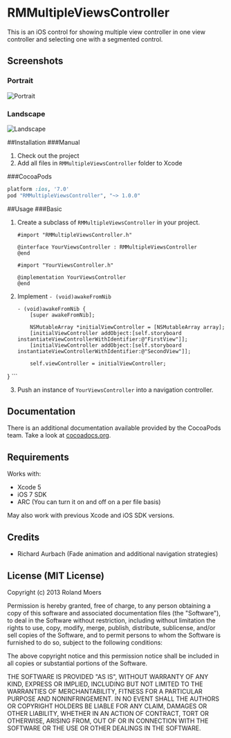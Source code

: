 RMMultipleViewsController
=============================

This is an iOS control for showing multiple view controller in one view controller and selecting one with a segmented control.

## Screenshots
### Portrait
![Portrait](http://cooperrs.github.io/RMMultipleViewsController/Images/Screen1.png)

### Landscape
![Landscape](http://cooperrs.github.io/RMMultipleViewsController/Images/Screen2.png)

##Installation
###Manual
1. Check out the project
2. Add all files in `RMMultipleViewsController` folder to Xcode

###CocoaPods
```ruby
platform :ios, '7.0'
pod "RMMultipleViewsController", "~> 1.0.0"
```

##Usage
###Basic
1. Create a subclass of `RMMultipleViewsController` in your project.
	
	```objc
	#import "RMMultipleViewsController.h"
	
	@interface YourViewsController : RMMultipleViewsController
	@end
	```
	
	```objc
	#import "YourViewsController.h"
	
	@implementation YourViewsController
	@end
	```
	
2. Implement `- (void)awakeFromNib`
	```objc
	- (void)awakeFromNib {
    	[super awakeFromNib];
    	
    	NSMutableArray *initialViewController = [NSMutableArray array];
    	[initialViewController addObject:[self.storyboard instantiateViewControllerWithIdentifier:@"FirstView"]];
    	[initialViewController addObject:[self.storyboard instantiateViewControllerWithIdentifier:@"SecondView"]];
    	
    	self.viewController = initialViewController;
}
	```
	
3. Push an instance of `YourViewsController` into a navigation controller.

## Documentation
There is an additional documentation available provided by the CocoaPods team. Take a look at [cocoadocs.org](http://cocoadocs.org/docsets/RMMultipleViewsController/).

## Requirements
Works with:

* Xcode 5
* iOS 7 SDK
* ARC (You can turn it on and off on a per file basis)

May also work with previous Xcode and iOS SDK versions.

## Credits
* Richard Aurbach (Fade animation and additional navigation strategies)

## License (MIT License)
Copyright (c) 2013 Roland Moers

Permission is hereby granted, free of charge, to any person obtaining a copy
of this software and associated documentation files (the "Software"), to deal
in the Software without restriction, including without limitation the rights
to use, copy, modify, merge, publish, distribute, sublicense, and/or sell
copies of the Software, and to permit persons to whom the Software is
furnished to do so, subject to the following conditions:

The above copyright notice and this permission notice shall be included in
all copies or substantial portions of the Software.

THE SOFTWARE IS PROVIDED "AS IS", WITHOUT WARRANTY OF ANY KIND, EXPRESS OR
IMPLIED, INCLUDING BUT NOT LIMITED TO THE WARRANTIES OF MERCHANTABILITY,
FITNESS FOR A PARTICULAR PURPOSE AND NONINFRINGEMENT. IN NO EVENT SHALL THE
AUTHORS OR COPYRIGHT HOLDERS BE LIABLE FOR ANY CLAIM, DAMAGES OR OTHER
LIABILITY, WHETHER IN AN ACTION OF CONTRACT, TORT OR OTHERWISE, ARISING FROM,
OUT OF OR IN CONNECTION WITH THE SOFTWARE OR THE USE OR OTHER DEALINGS IN
THE SOFTWARE.

